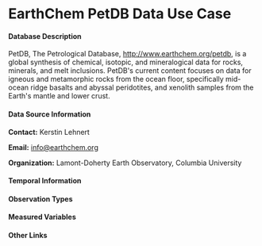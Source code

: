 EarthChem PetDB Data Use Case
=============================

#### Database Description ####

PetDB, The Petrological Database, http://www.earthchem.org/petdb, is a global synthesis of chemical, isotopic, and mineralogical data for rocks, minerals, and melt inclusions. PetDB's current content focuses on data for
igneous and metamorphic rocks from the ocean floor, specifically mid-ocean ridge basalts and abyssal peridotites, and
xenolith samples from the Earth's mantle and lower crust.

#### Data Source Information ####

**Contact:** Kerstin Lehnert

**Email:** info@earthchem.org

**Organization:** Lamont-Doherty Earth Observatory, Columbia University

#### Temporal Information ####


#### Observation Types ####


#### Measured Variables ####


#### Other Links ####
